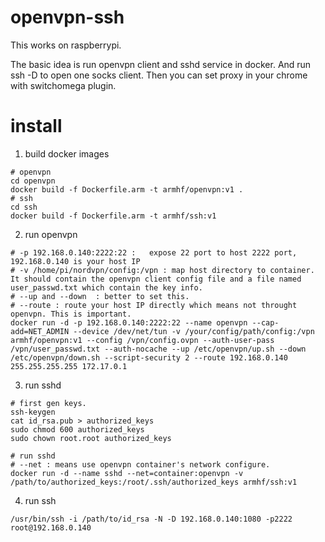 # openvpn-ssh

This works on raspberrypi.

The basic idea is run openvpn client and sshd service in docker. And run ssh -D to open one socks client. Then you can set proxy in your chrome with switchomega plugin.


# install
1. build docker images
```
# openvpn
cd openvpn
docker build -f Dockerfile.arm -t armhf/openvpn:v1 .
# ssh
cd ssh
docker build -f Dockerfile.arm -t armhf/ssh:v1
```
2. run openvpn
```
# -p 192.168.0.140:2222:22 :   expose 22 port to host 2222 port, 192.168.0.140 is your host IP
# -v /home/pi/nordvpn/config:/vpn : map host directory to container. It should contain the openvpn client config file and a file named user_passwd.txt which contain the key info.
# --up and --down  : better to set this.
# --route : route your host IP directly which means not throught openvpn. This is important.
docker run -d -p 192.168.0.140:2222:22 --name openvpn --cap-add=NET_ADMIN --device /dev/net/tun -v /your/config/path/config:/vpn armhf/openvpn:v1 --config /vpn/config.ovpn --auth-user-pass /vpn/user_passwd.txt --auth-nocache --up /etc/openvpn/up.sh --down /etc/openvpn/down.sh --script-security 2 --route 192.168.0.140 255.255.255.255 172.17.0.1

```

3. run sshd
```
# first gen keys.
ssh-keygen
cat id_rsa.pub > authorized_keys
sudo chmod 600 authorized_keys
sudo chown root.root authorized_keys

# run sshd
# --net : means use openvpn container's network configure.
docker run -d --name sshd --net=container:openvpn -v /path/to/authorized_keys:/root/.ssh/authorized_keys armhf/ssh:v1
```

4. run ssh
```
/usr/bin/ssh -i /path/to/id_rsa -N -D 192.168.0.140:1080 -p2222 root@192.168.0.140
```

